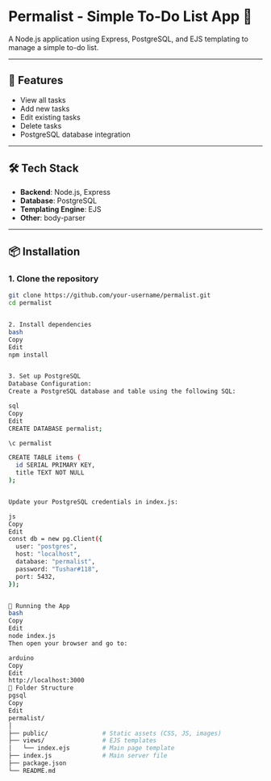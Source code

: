 # Permalist - Simple To-Do List App 📝

A Node.js application using Express, PostgreSQL, and EJS templating to manage a simple to-do list.

---

## 🚀 Features

- View all tasks
- Add new tasks
- Edit existing tasks
- Delete tasks
- PostgreSQL database integration

---

## 🛠️ Tech Stack

- **Backend**: Node.js, Express
- **Database**: PostgreSQL
- **Templating Engine**: EJS
- **Other**: body-parser

---

## 📦 Installation

### 1. Clone the repository

```bash
git clone https://github.com/your-username/permalist.git
cd permalist


2. Install dependencies
bash
Copy
Edit
npm install


3. Set up PostgreSQL
Database Configuration:
Create a PostgreSQL database and table using the following SQL:

sql
Copy
Edit
CREATE DATABASE permalist;

\c permalist

CREATE TABLE items (
  id SERIAL PRIMARY KEY,
  title TEXT NOT NULL
);


Update your PostgreSQL credentials in index.js:

js
Copy
Edit
const db = new pg.Client({
  user: "postgres",
  host: "localhost",
  database: "permalist",
  password: "Tushar#118",
  port: 5432,
});


🚴 Running the App
bash
Copy
Edit
node index.js
Then open your browser and go to:

arduino
Copy
Edit
http://localhost:3000
📁 Folder Structure
pgsql
Copy
Edit
permalist/
│
├── public/               # Static assets (CSS, JS, images)
├── views/                # EJS templates
│   └── index.ejs         # Main page template
├── index.js              # Main server file
├── package.json
└── README.md
